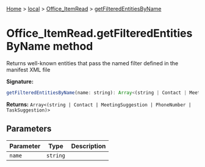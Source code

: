 [Home](./index) &gt; [local](local.md) &gt; [Office\_ItemRead](local.office_itemread.md) &gt; [getFilteredEntitiesByName](local.office_itemread.getfilteredentitiesbyname.md)

# Office\_ItemRead.getFilteredEntitiesByName method

Returns well-known entities that pass the named filter defined in the manifest XML file

**Signature:**
```javascript
getFilteredEntitiesByName(name: string): Array<(string | Contact | MeetingSuggestion | PhoneNumber | TaskSuggestion)>;
```
**Returns:** `Array<(string | Contact | MeetingSuggestion | PhoneNumber | TaskSuggestion)>`

## Parameters

|  Parameter | Type | Description |
|  --- | --- | --- |
|  `name` | `string` |  |

